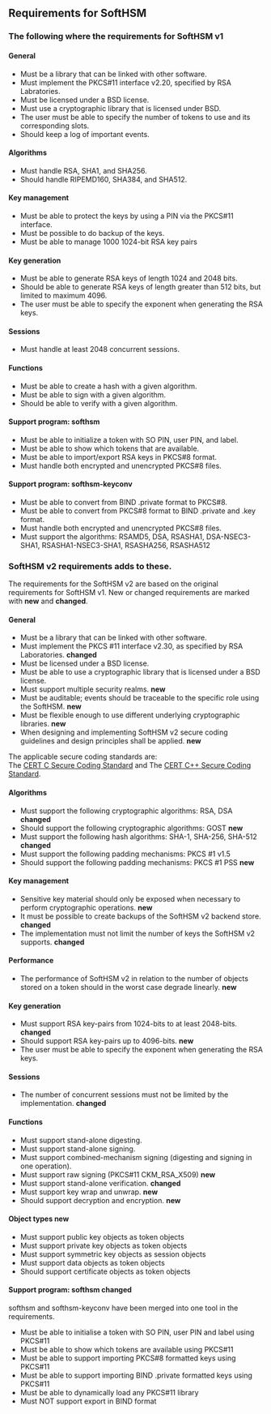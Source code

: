 ## Requirements for SoftHSM

### The following where the requirements for SoftHSM v1

#### General

- Must be a library that can be linked with other software.
- Must implement the PKCS#11 interface v2.20, specified by RSA Labratories.
- Must be licensed under a BSD license.
- Must use a cryptographic library that is licensed under BSD.
- The user must be able to specify the number of tokens to use and its corresponding slots.
- Should keep a log of important events.

#### Algorithms

- Must handle RSA, SHA1, and SHA256.
- Should handle RIPEMD160, SHA384, and SHA512.

#### Key management

- Must be able to protect the keys by using a PIN via the PKCS#11 interface.
- Must be possible to do backup of the keys.
- Must be able to manage 1000 1024-bit RSA key pairs

#### Key generation

- Must be able to generate RSA keys of length 1024 and 2048 bits.
- Should be able to generate RSA keys of length greater than 512 bits, but limited to maximum 4096.
- The user must be able to specify the exponent when generating the RSA keys.

#### Sessions

- Must handle at least 2048 concurrent sessions.

#### Functions

- Must be able to create a hash with a given algorithm.
- Must be able to sign with a given algorithm.
- Should be able to verify with a given algorithm.

#### Support program: softhsm

- Must be able to initialize a token with SO PIN, user PIN, and label.
- Must be able to show which tokens that are available.
- Must be able to import/export RSA keys in PKCS#8 format.
- Must handle both encrypted and unencrypted PKCS#8 files.

#### Support program: softhsm-keyconv

- Must be able to convert from BIND .private format to PKCS#8.
- Must be able to convert from PKCS#8 format to BIND .private and .key format.
- Must handle both encrypted and unencrypted PKCS#8 files.
- Must support the algorithms: RSAMD5, DSA, RSASHA1, DSA-NSEC3-SHA1, RSASHA1-NSEC3-SHA1, RSASHA256, RSASHA512

### SoftHSM v2 requirements adds to these.

The requirements for the SoftHSM v2 are based on the original requirements for SoftHSM v1.
New or changed requirements are marked with __new__ and __changed__.

#### General

- Must be a library that can be linked with other software.
- Must implement the PKCS #11 interface v2.30, as specified by RSA Laboratories. __changed__
- Must be licensed under a BSD license.
- Must be able to use a cryptographic library that is licensed under a BSD license.
- Must support multiple security realms. __new__
- Must be auditable; events should be traceable to the specific role using the SoftHSM. __new__
- Must be flexible enough to use different underlying cryptographic libraries. __new__
- When designing and implementing SoftHSM v2 secure coding guidelines and design principles shall be applied. __new__

The applicable secure coding standards are:  
The [CERT C Secure Coding Standard](https://www.securecoding.cert.org/confluence/display/seccode/CERT+C+Secure+Coding+Standard) and 
The [CERT C++ Secure Coding Standard](https://www.securecoding.cert.org/confluence/pages/viewpage.action?pageId=637).

#### Algorithms

- Must support the following cryptographic algorithms: RSA, DSA __changed__
- Should support the following cryptographic algorithms: GOST __new__
- Must support the following hash algorithms: SHA-1, SHA-256, SHA-512 __changed__
- Must support the following padding mechanisms: PKCS #1 v1.5
- Should support the following padding mechanisms: PKCS #1 PSS __new__

#### Key management

- Sensitive key material should only be exposed when necessary to perform cryptographic operations. __new__
- It must be possible to create backups of the SoftHSM v2 backend store. __changed__
- The implementation must not limit the number of keys the SoftHSM v2 supports. __changed__

#### Performance

- The performance of SoftHSM v2 in relation to the number of objects stored on a token should in the worst case degrade linearly. __new__

#### Key generation

- Must support RSA key-pairs from 1024-bits to at least 2048-bits. __changed__
- Should support RSA key-pairs up to 4096-bits. __new__
- The user must be able to specify the exponent when generating the RSA keys.

#### Sessions

- The number of concurrent sessions must not be limited by the implementation. __changed__

#### Functions

- Must support stand-alone digesting.
- Must support stand-alone signing.
- Must support combined-mechanism signing (digesting and signing in one operation).
- Must support raw signing (PKCS#11 CKM_RSA_X509) __new__
- Must support stand-alone verification. __changed__
- Must support key wrap and unwrap. __new__
- Should support decryption and encryption. __new__

#### Object types __new__

- Must support public key objects as token objects
- Must support private key objects as token objects
- Must support symmetric key objects as session objects
- Must support data objects as token objects
- Should support certificate objects as token objects

#### Support program: softhsm __changed__

softhsm and softhsm-keyconv have been merged into one tool in the requirements.

- Must be able to initialise a token with SO PIN, user PIN and label using PKCS#11
- Must be able to show which tokens are available using PKCS#11
- Must be able to support importing PKCS#8 formatted keys using PKCS#11
- Must be able to support importing BIND .private formatted keys using PKCS#11
- Must be able to dynamically load any PKCS#11 library
- Must NOT support export in BIND format
